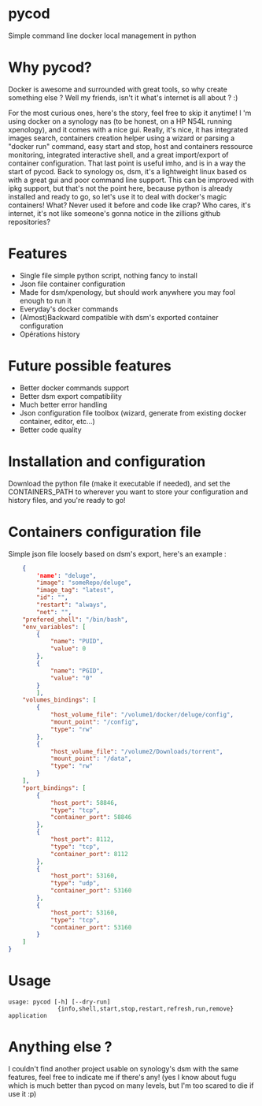 # pycod
Simple command line docker local management in python

# Why pycod?
Docker is awesome and surrounded with great tools, so why create something else ? Well my friends, isn't it what's internet is all about ? :)

For the most curious ones, here's the story, feel free to skip it anytime!
I 'm using docker on a synology nas (to be honest, on a HP N54L running xpenology), and it comes with a nice gui. 
Really, it's nice, it has integrated images search, containers creation helper using a wizard or parsing a "docker run" command, easy start and stop, host and containers ressource monitoring, integrated interactive shell, and a great import/export of container configuration. That last point is useful imho, and is in a way the start of pycod.
Back to synology os, dsm, it's a lightweight linux based os with a great gui and poor command line support. This can be improved with ipkg support, but that's not the point  here, because python is already installed and ready to go, so let's use it to deal with docker's magic containers! What? Never used it before and code like crap? Who cares, it's internet, it's not like someone's gonna notice in the zillions github repositories?

# Features
- Single file simple python script, nothing fancy to install
- Json file container configuration
- Made for dsm/xpenology, but should work anywhere you may fool enough to run it
- Everyday's docker commands
- (Almost)Backward compatible with dsm's exported container configuration
- Opérations history

# Future possible features
- Better docker commands support
- Better dsm export compatibility
- Much better error handling
- Json configuration file toolbox (wizard, generate from existing docker container, editor, etc...)
- Better code quality

# Installation and configuration
Download the python file (make it executable if needed), and set the CONTAINERS_PATH to wherever you want to store your configuration and history files, and you're ready to go!

# Containers configuration file
Simple json file loosely based on dsm's export, here's an example :
```json
	{
		'name': "deluge",
		"image": "someRepo/deluge",
		"image_tag": "latest",
		"id": "",
		"restart": "always",
		"net": "",
	"prefered_shell": "/bin/bash",
	"env_variables": [
		{
			"name": "PUID",
			"value": 0
		},
		{
			"name": "PGID",
			"value": "0"
		}
		],
	"volumes_bindings": [
		{
			"host_volume_file": "/volume1/docker/deluge/config",
			"mount_point": "/config",
			"type": "rw"
		},
		{
			"host_volume_file": "/volume2/Downloads/torrent",
			"mount_point": "/data",
			"type": "rw"
		}
	],
	"port_bindings": [
		{
			"host_port": 58846,
			"type": "tcp",
			"container_port": 58846
		},
		{
			"host_port": 8112,
			"type": "tcp",
			"container_port": 8112
		},
		{
			"host_port": 53160,
			"type": "udp",
			"container_port": 53160
		},
		{
			"host_port": 53160,
			"type": "tcp",
			"container_port": 53160
		}
	]
}

```

# Usage
```shell
usage: pycod [-h] [--dry-run]
              {info,shell,start,stop,restart,refresh,run,remove} application
```

# Anything else ?
I couldn't find another project usable on synology's dsm with the same features, feel free to indicate me if there's any! (yes I know about fugu which is much better than pycod on many levels, but I'm too scared to die if use it :p)